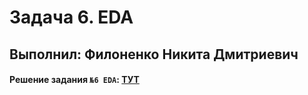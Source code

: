 # Задача 6. EDA

## Выполнил: Филоненко Никита Дмитриевич

#### Решение задания `№6 EDA`: [ТУТ](src/notebooks/EDA_Parsing.ipynb)
